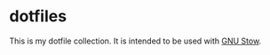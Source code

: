 dotfiles
========

This is my dotfile collection. It is intended to be used with [GNU Stow](http://www.gnu.org/software/stow/).


